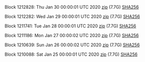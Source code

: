 Block 1212828: Thu Jan 30 00:00:01 UTC 2020 [zip](https://dash-bootstrap.ams3.digitaloceanspaces.com/mainnet/2020-01-30/bootstrap.dat.zip) (7.7G) [SHA256](https://dash-bootstrap.ams3.digitaloceanspaces.com/mainnet/2020-01-30/sha256.txt)

Block 1212282: Wed Jan 29 00:00:01 UTC 2020 [zip](https://dash-bootstrap.ams3.digitaloceanspaces.com/mainnet/2020-01-29/bootstrap.dat.zip) (7.7G) [SHA256](https://dash-bootstrap.ams3.digitaloceanspaces.com/mainnet/2020-01-29/sha256.txt)

Block 1211741: Tue Jan 28 00:00:01 UTC 2020 [zip](https://dash-bootstrap.ams3.digitaloceanspaces.com/mainnet/2020-01-28/bootstrap.dat.zip) (7.7G) [SHA256](https://dash-bootstrap.ams3.digitaloceanspaces.com/mainnet/2020-01-28/sha256.txt)

Block 1211186: Mon Jan 27 00:00:02 UTC 2020 [zip](https://dash-bootstrap.ams3.digitaloceanspaces.com/mainnet/2020-01-27/bootstrap.dat.zip) (7.7G) [SHA256](https://dash-bootstrap.ams3.digitaloceanspaces.com/mainnet/2020-01-27/sha256.txt)

Block 1210639: Sun Jan 26 00:00:02 UTC 2020 [zip](https://dash-bootstrap.ams3.digitaloceanspaces.com/mainnet/2020-01-26/bootstrap.dat.zip) (7.7G) [SHA256](https://dash-bootstrap.ams3.digitaloceanspaces.com/mainnet/2020-01-26/sha256.txt)

Block 1210088: Sat Jan 25 00:00:01 UTC 2020 [zip](https://dash-bootstrap.ams3.digitaloceanspaces.com/mainnet/2020-01-25/bootstrap.dat.zip) (7.7G) [SHA256](https://dash-bootstrap.ams3.digitaloceanspaces.com/mainnet/2020-01-25/sha256.txt)
